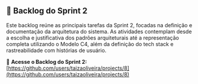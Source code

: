 ## 📌 Backlog do Sprint 2

Este backlog reúne as principais tarefas da Sprint 2, focadas na definição e documentação da arquitetura do sistema. As atividades contemplam desde a escolha e justificativa dos padrões arquiteturais até a representação completa utilizando o Modelo C4, além da definição do tech stack e rastreabilidade com histórias de usuário.  

🔗 **Acesse o Backlog do Sprint 2:**  
[https://github.com/users/taizaoliveira/projects/8](https://github.com/users/taizaoliveira/projects/8)
